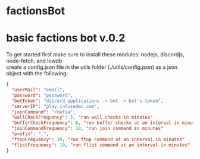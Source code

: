 # factionsBot

# basic factions bot v.0.2

To get started first make sure to install these modules: nodejs, discordjs, node-fetch, and lowdb <br />
create a config.json file in the utils folder (./utils/config.json) as a json object with the following:

```json
{
  "userMail": "email",
  "password": "password",
  "botToken": "discord applications -> bot -> bot's token",
  "serverIP": "play.infusedmc.com",
  "joinCommand": "/mafia",
  "wallCheckFrequency": 3, "run wall checks in minutes"
  "bufferCheckFrequency": 6, "run buffer checks at an interval in minutes"
  "joinCommandFrequency": 10, "run join command in minutes"
  "prefix": ".",
  "ftopFrequency": 30, "run ftop command at an interval in minutes"
  "flistFrequency": 10, "run flist command at an interval in minutes"
}
```
